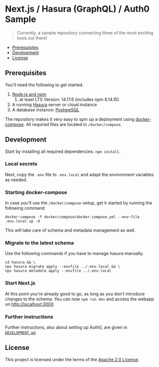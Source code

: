 # Next.js / Hasura (GraphQL) / Auth0 Sample

> Currently, a sample repository connecting three of the most exciting tools out there!

- [Prerequisites](#prerequisites)
- [Development](#development)
- [License](#license)

## Prerequisites

You'll need the following to get started.

1. [Node.js and npm](https://nodejs.org/en/download/)
   1. at least LTS Version: 14.17.6 (includes npm 6.14.15)
2. A running [Hasura](https://hasura.io/) server or cloud instance
3. A database instance: [PostgreSQL](https://www.postgresql.org/)

The repository makes it very easy to spin up a deployment using [docker-compose](https://docs.docker.com/compose/). All
required files are located in `/docker/compose`.

## Development

Start by installing all required dependencies: `npm install`.

### Local secrets

Next, copy the `.env` file to `.env.local` and adapt the environment variables as needed.

### Starting docker-compose

In case you'll use the `/docker/compose`-setup, get it started by running the following command:

```shell
docker-compose -f docker/compose/docker-compose.yml --env-file .env.local up -d
```

This will take care of schema and metadata management as well.

### Migrate to the latest schema

Use the following commands if you have to manage hasura manually.

```shell
cd hasura && \
npx hasura migrate apply --envfile ../.env.local && \
npx hasura metadata apply --envfile ../.env.local
```

### Start Next.js

At this point you're already good to go, as long as you don't introduce changes to the schema. You can now
`npm run dev` and access the webapp on [http://localhost:3000](http://localhost:3000).

### Further instructions

Further instructions, also about setting up Auth0, are given
in [`DEVELOPMENT.md`](https://github.com/bbortt/event-planner/blob/release/DEVELOPMENT.md).

## License

This project is licensed under the terms of
the [Apache 2.0 License](https://github.com/bbortt/event-planner/blob/release/LICENSE).
